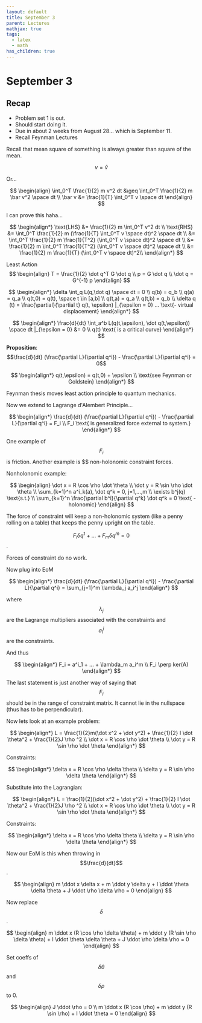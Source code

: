 ```yaml
---
layout: default
title: September 3
parent: Lectures
mathjax: true
tags: 
  - latex
  - math
has_children: true
---
```


# September 3

## Recap
- Problem set 1 is out.
- Should start doing it.
- Due in about 2 weeks from August 28... which is September 11.
- Recall Feynman Lectures

Recall that mean square of something is always greater than square of the mean.

$$
v = \bar v
$$

Or...

$$
\begin{align}
\int_0^T \frac{1}{2} m v^2 dt &\geq \int_0^T \frac{1}{2} m \bar v^2 \space dt \\
\bar v &= \frac{1}{T} \int_0^T v \space dt
\end{align}
$$

I can prove this haha...

$$
\begin{align*}
\text{LHS} &= \frac{1}{2} m \int_0^T v^2 dt \\
\text{RHS} &= \int_0^T \frac{1}{2} m (\frac{1}{T} \int_0^T v \space dt)^2 \space dt \\
&= \int_0^T \frac{1}{2} m \frac{1}{T^2} (\int_0^T v \space dt)^2 \space dt \\
&= \frac{1}{2} m \int_0^T \frac{1}{T^2} (\int_0^T v \space dt)^2 \space dt \\
&= \frac{1}{2} m \frac{1}{T} (\int_0^T v \space dt)^2\\
\end{align*}
$$

Least Action
$$
\begin{align}
T = \frac{1}{2} \dot q^T G \dot q \\
p = G \dot q \\
\dot q = G^{-1} p
\end{align}
$$

$$
\begin{align*}
\delta \int_q L(q,\dot q) \space dt = 0 \\
q(b) = q_b \\
q(a) = q_a \\
q(t,0) = q(t), \space t \in [a,b] \\
q(t,a) = q_a \\
q(t,b) = q_b \\
\delta q (t) = \frac{\partial}{\partial t} q(t, \epsilon) |_{\epsilon = 0} ... \text{- virtual displacement}
\end{align*}
$$

$$
\begin{align*}
\frac{d}{dt} \int_a^b L(q(t,\epsilon), \dot q(t,\epsilon)) \space dt |_{\epsilon = 0} &= 0 \\
q(t) \text{ is a critical curve}
\end{align*}
$$

**Proposition**: $$\frac{d}{dt} (\frac{\partial L}{\partial q^i}) - \frac{\partial L}{\partial q^i} = 0$$

$$
\begin{align*}
q(t,\epsilon) = q(t,0) + \epsilon \\
\text{see Feynman or Goldstein}
\end{align*}
$$

Feynman thesis moves least action principle to quantum mechanics.

Now we extend to Lagrange d'Alembert Principle...

$$
\begin{align*}
\frac{d}{dt} (\frac{\partial L}{\partial q^i}) - \frac{\partial L}{\partial q^i} = F_i \\
F_i \text{ is generalized force external to system.}
\end{align*}
$$

One example of $$F_i$$ is friction.
Another example is $$ non-holonomic constraint forces.

Nonholonomic example:

$$
\begin{align}
\dot x = R \cos \rho \dot \theta \\
\dot y = R \sin \rho \dot \theta \\ 
\sum_{k=1}^n a^i_k(a), \dot q^k = 0, j=1,...,m \\
\exists b^j(q) \text{s.t.} \\
\sum_{k=1}^n \frac{\partial b^i}{\partial q^k} \dot q^k = 0 \text{ - holonomic}
\end{align}
$$

The force of constraint will keep a non-holonomic system (like a penny rolling on a table) that keeps the penny upright on the table.

$$F_i \delta q^1 + ... + F_m \delta q^m = 0$$.

Forces of constraint do no work.

Now plug into EoM

$$
\begin{align*}
\frac{d}{dt} (\frac{\partial L}{\partial q^i}) - \frac{\partial L}{\partial q^i} = \sum_{j=1}^m \lambda_j a_i^j
\end{align*}
$$

where $$\lambda_j$$ are the Lagrange multipliers associated with the constraints and $$a_i^j$$ are the constraints.

And thus 

$$
\begin{align*}
F_i = a^i_1 + ... + \lambda_m a_i^m \\
F_i \perp ker(A)
\end{align*}
$$

The last statement is just another way of saying that $$F_i$$ should be in the range of constraint matrix. It cannot lie in the nullspace (thus has to be perpendicular).

Now lets look at an example problem:

$$
\begin{align*}
L = \frac{1}{2}m(\dot x^2 + \dot y^2) + \frac{1}{2} I \dot \theta^2 + \frac{1}{2}J \rho ^2 \\
\dot x = R \cos \rho \dot \theta \\
\dot y = R \sin \rho \dot \theta
\end{align*}
$$

Constraints:

$$
\begin{align*}
\delta x = R \cos \rho \delta \theta \\
\delta y = R \sin \rho \delta \theta
\end{align*}
$$

Substitute into the Lagrangian:

$$
\begin{align*}
L = \frac{1}{2}(\dot x^2 + \dot y^2) + \frac{1}{2} I \dot \theta^2 + \frac{1}{2}J \rho ^2 \\
\dot x = R \cos \rho \dot \theta \\
\dot y = R \sin \rho \dot \theta
\end{align*}
$$

Constraints:

$$
\begin{align*}
\delta x = R \cos \rho \delta \theta \\
\delta y = R \sin \rho \delta \theta
\end{align*}
$$

Now our EoM is this when throwing in $$\frac{d}{dt}$$.

$$
\begin{align}
m \ddot x \delta x + m \ddot y \delta y + I \ddot \theta \delta \theta + J \ddot \rho \delta \rho = 0
\end{align}
$$

Now replace $$\delta$$.

$$
\begin{align}
m \ddot x (R \cos \rho \delta \theta) + m \ddot y (R \sin \rho \delta \theta) + I \ddot \theta \delta \theta + J \ddot \rho \delta \rho = 0
\end{align}
$$

Set coeffs of $$\delta \theta$$ and $$\delta \rho$$ to 0.

$$
\begin{align}
J \ddot \rho = 0 \\
m \ddot x (R \cos \rho) + m \ddot y (R \sin \rho) + I \ddot \theta = 0
\end{align}
$$